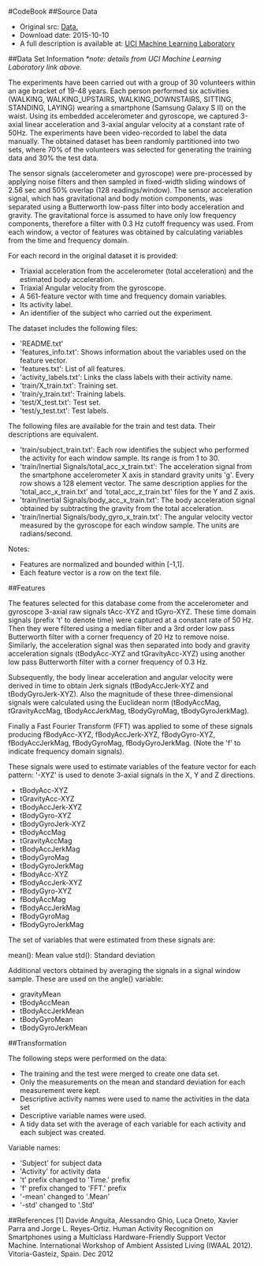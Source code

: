 #CodeBook
##Source Data
<ul>
<li>Original src: <a href="https://d396qusza40orc.cloudfront.net/getdata%2Fprojectfiles%2FUCI%20HAR%20Dataset.zip">Data.</a></li>
<li>Download date: 2015-10-10</li>

<li>A full description is available at: <a href="http://archive.ics.uci.edu/ml/datasets/Human+Activity+Recognition+Using+Smartphones">UCI Machine Learning Laboratory</a></li>
</ul>
##Data Set Information
<i>*note:  details from UCI Machine Learning Laboratory link above.</i>
<p>The experiments have been carried out with a group of 30 volunteers within an age bracket of 19-48 years. Each person performed six activities (WALKING, WALKING_UPSTAIRS, WALKING_DOWNSTAIRS, SITTING, STANDING, LAYING) wearing a smartphone (Samsung Galaxy S II) on the waist. Using its embedded accelerometer and gyroscope, we captured 3-axial linear acceleration and 3-axial angular velocity at a constant rate of 50Hz. The experiments have been video-recorded to label the data manually. The obtained dataset has been randomly partitioned into two sets, where 70% of the volunteers was selected for generating the training data and 30% the test data. </p>

<p>The sensor signals (accelerometer and gyroscope) were pre-processed by applying noise filters and then sampled in fixed-width sliding windows of 2.56 sec and 50% overlap (128 readings/window). The sensor acceleration signal, which has gravitational and body motion components, was separated using a Butterworth low-pass filter into body acceleration and gravity. The gravitational force is assumed to have only low frequency components, therefore a filter with 0.3 Hz cutoff frequency was used. From each window, a vector of features was obtained by calculating variables from the time and frequency domain.</p>

<p>For each record in the original dataset it is provided:</p>
<ul>
<li>Triaxial acceleration from the accelerometer (total acceleration) and the estimated body acceleration.</li>
<li>Triaxial Angular velocity from the gyroscope.</li>
<li>A 561-feature vector with time and frequency domain variables.</li>
<li>Its activity label.</li>
<li>An identifier of the subject who carried out the experiment.</li>
</ul>

<p>The dataset includes the following files:</p>
<ul>
<li>'README.txt'</li>
<li>'features_info.txt': Shows information about the variables used on the feature vector.</li>
<li>'features.txt': List of all features.</li>
<li>'activity_labels.txt': Links the class labels with their activity name.</li>
<li>'train/X_train.txt': Training set.</li>
<li>'train/y_train.txt': Training labels.</li>
<li>'test/X_test.txt': Test set.</li>
<li>'test/y_test.txt': Test labels.</li>
</ul>
<p>The following files are available for the train and test data. Their descriptions are equivalent. </p>
<ul>
<li>'train/subject_train.txt': Each row identifies the subject who performed the activity for each window sample. Its range is from 1 to 30.</li> 
<li>'train/Inertial Signals/total_acc_x_train.txt': The acceleration signal from the smartphone accelerometer X axis in standard gravity units 'g'. Every row shows a 128 element vector. The same description applies for the 'total_acc_x_train.txt' and 'total_acc_z_train.txt' files for the Y and Z axis. </li>
<li>'train/Inertial Signals/body_acc_x_train.txt': The body acceleration signal obtained by subtracting the gravity from the total acceleration. </li>
<li>'train/Inertial Signals/body_gyro_x_train.txt': The angular velocity vector measured by the gyroscope for each window sample. The units are radians/second. </li>
</ul>
<p>Notes: </p>
<ul>
<li>Features are normalized and bounded within [-1,1].</li>
<li>Each feature vector is a row on the text file.</li>
</ul>

##Features
<p>The features selected for this database come from the accelerometer and gyroscope 3-axial raw signals tAcc-XYZ and tGyro-XYZ. These time domain signals (prefix 't' to denote time) were captured at a constant rate of 50 Hz. Then they were filtered using a median filter and a 3rd order low pass Butterworth filter with a corner frequency of 20 Hz to remove noise. Similarly, the acceleration signal was then separated into body and gravity acceleration signals (tBodyAcc-XYZ and tGravityAcc-XYZ) using another low pass Butterworth filter with a corner frequency of 0.3 Hz. </p>

<p>Subsequently, the body linear acceleration and angular velocity were derived in time to obtain Jerk signals (tBodyAccJerk-XYZ and tBodyGyroJerk-XYZ). Also the magnitude of these three-dimensional signals were calculated using the Euclidean norm (tBodyAccMag, tGravityAccMag, tBodyAccJerkMag, tBodyGyroMag, tBodyGyroJerkMag).</p>

<p>Finally a Fast Fourier Transform (FFT) was applied to some of these signals producing fBodyAcc-XYZ, fBodyAccJerk-XYZ, fBodyGyro-XYZ, fBodyAccJerkMag, fBodyGyroMag, fBodyGyroJerkMag. (Note the 'f' to indicate frequency domain signals). <p>

<p>These signals were used to estimate variables of the feature vector for each pattern:  
'-XYZ' is used to denote 3-axial signals in the X, Y and Z directions.</p>
<ul>
<li>tBodyAcc-XYZ</li>
<li>tGravityAcc-XYZ</li>
<li>tBodyAccJerk-XYZ</li>
<li>tBodyGyro-XYZ</li>
<li>tBodyGyroJerk-XYZ</li>
<li>tBodyAccMag</li>
<li>tGravityAccMag</li>
<li>tBodyAccJerkMag</li>
<li>tBodyGyroMag</li>
<li>tBodyGyroJerkMag</li>
<li>fBodyAcc-XYZ</li>
<li>fBodyAccJerk-XYZ</li>
<li>fBodyGyro-XYZ</li>
<li>fBodyAccMag</li>
<li>fBodyAccJerkMag</li>
<li>fBodyGyroMag</li>
<li>fBodyGyroJerkMag</li>
</ul>
<p>The set of variables that were estimated from these signals are: </p>

mean(): Mean value
std(): Standard deviation

<p>Additional vectors obtained by averaging the signals in a signal window sample. These are used on the angle() variable:</p>
<ul>
<li>gravityMean</li>
<li>tBodyAccMean</li>
<li>tBodyAccJerkMean</li>
<li>tBodyGyroMean</li>
<li>tBodyGyroJerkMean</li>
</ul>

##Transformation
<p>The following steps were performed on the data:</p>
<ul>
<li>The training and the test were merged to create one data set.</li>
<li>Only the measurements on the mean and standard deviation for each measurement were kept. </li>
<li>Descriptive activity names were used to name the activities in the data set</li>
<li>Descriptive variable names were used. </li>
<li>A tidy data set with the average of each variable for each activity and each subject was created.</li>
</ul>
<p>Variable names:
<ul>
<li>'Subject' for subject data</li>
<li>'Activity' for activity data</li>
<li>'t' prefix changed to 'Time.' prefix</li>
<li>'f' prefix changed to 'FFT.' prefix</li>
<li>'-mean' changed to '.Mean'</li>
<li>'-std' changed to '.Std'</li>
</ul>
##References
[1] Davide Anguita, Alessandro Ghio, Luca Oneto, Xavier Parra and Jorge L. Reyes-Ortiz. Human Activity Recognition on Smartphones using a Multiclass Hardware-Friendly Support Vector Machine. International Workshop of Ambient Assisted Living (IWAAL 2012). Vitoria-Gasteiz, Spain. Dec 2012
